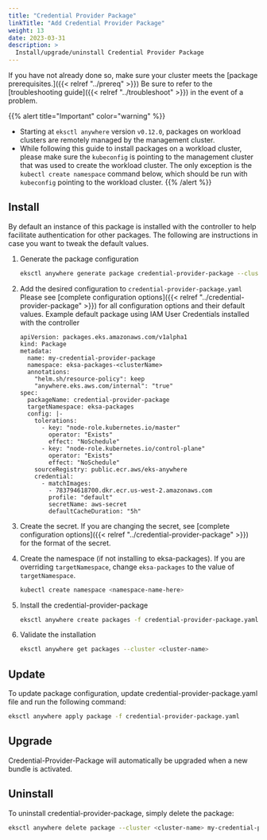 ```yaml
---
title: "Credential Provider Package"
linkTitle: "Add Credential Provider Package"
weight: 13
date: 2023-03-31
description: >
  Install/upgrade/uninstall Credential Provider Package
---
```


If you have not already done so, make sure your cluster meets the [package prerequisites.]({{< relref "../prereq" >}})
Be sure to refer to the [troubleshooting guide]({{< relref "../troubleshoot" >}}) in the event of a problem.

{{% alert title="Important" color="warning" %}}
* Starting at `eksctl anywhere` version `v0.12.0`, packages on workload clusters are remotely managed by the management cluster.
* While following this guide to install packages on a workload cluster, please make sure the `kubeconfig` is pointing to the management cluster that was used to create the workload cluster. The only exception is the `kubectl create namespace` command below, which should be run with `kubeconfig` pointing to the workload cluster.
  {{% /alert %}}

## Install
By default an instance of this package is installed with the controller to help facilitate authentication for other packages. The following are instructions in case you want to tweak the default values.

<!-- this content needs to be indented so the numbers are automatically incremented -->
1. Generate the package configuration
   ```bash
   eksctl anywhere generate package credential-provider-package --cluster <cluster-name> > credential-provider-package.yaml
   ```
1. Add the desired configuration to `credential-provider-package.yaml`
    Please see [complete configuration options]({{< relref "../credential-provider-package" >}}) for all configuration options and their default values.
    Example default package using IAM User Credentials installed with the controller
    ```
    apiVersion: packages.eks.amazonaws.com/v1alpha1
    kind: Package
    metadata:
      name: my-credential-provider-package
      namespace: eksa-packages-<clusterName>
      annotations:
        "helm.sh/resource-policy": keep
        "anywhere.eks.aws.com/internal": "true"
    spec:
      packageName: credential-provider-package
      targetNamespace: eksa-packages
      config: |-
        tolerations:
          - key: "node-role.kubernetes.io/master"
            operator: "Exists"
            effect: "NoSchedule"
          - key: "node-role.kubernetes.io/control-plane"
            operator: "Exists"
            effect: "NoSchedule"
        sourceRegistry: public.ecr.aws/eks-anywhere
        credential:
          - matchImages:
            - 783794618700.dkr.ecr.us-west-2.amazonaws.com
            profile: "default"
            secretName: aws-secret
            defaultCacheDuration: "5h"
    ```

1. Create the secret. If you are changing the secret, see [complete configuration options]({{< relref "../credential-provider-package" >}}) for the format of the secret.

1. Create the namespace (if not installing to eksa-packages).
   If you are overriding `targetNamespace`, change `eksa-packages` to the value of `targetNamespace`.
   ```bash
   kubectl create namespace <namespace-name-here>
   ```

1. Install the credential-provider-package
   ```bash
   eksctl anywhere create packages -f credential-provider-package.yaml
   ```
   
1. Validate the installation
   ```bash
   eksctl anywhere get packages --cluster <cluster-name>
   ```
   
## Update
To update package configuration, update credential-provider-package.yaml file and run the following command:
```bash
eksctl anywhere apply package -f credential-provider-package.yaml
```

## Upgrade

Credential-Provider-Package will automatically be upgraded when a new bundle is activated.

## Uninstall

To uninstall credential-provider-package, simply delete the package:

```bash
eksctl anywhere delete package --cluster <cluster-name> my-credential-provider-package
```
